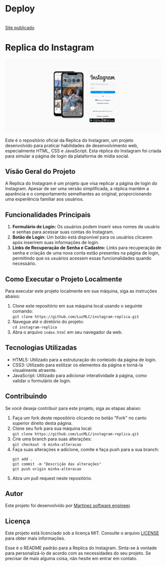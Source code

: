 <h1> Deploy</h1>
<br>
<a href="https://login-intagram.netlify.app/">Site publicado</a>
<h1>Replica do Instagram</h1>

<img src="./assets/Captura de tela 2024-02-12 154216.png" alt="Replica do Instagram Logo">

<p>Este é o repositório oficial da Replica do Instagram, um projeto desenvolvido para praticar habilidades de
desenvolvimento web, especialmente HTML, CSS e JavaScript. Esta réplica do Instagram foi criada para simular a
página de login da plataforma de mídia social.</p>

<h2>Visão Geral do Projeto</h2>

<p>A Replica do Instagram é um projeto que visa replicar a página de login do Instagram. Apesar de ser uma versão
simplificada, a réplica mantém a aparência e o comportamento semelhantes ao original, proporcionando uma
experiência familiar aos usuários.</p>

<h2>Funcionalidades Principais</h2>

<ol>
<li><strong>Formulário de Login:</strong> Os usuários podem inserir seus nomes de usuário e senhas para acessar
suas contas do Instagram.</li>
<li><strong>Botão de Login:</strong> Um botão está disponível para os usuários clicarem após inserirem suas
informações de login.</li>
<li><strong>Links de Recuperação de Senha e Cadastro:</strong> Links para recuperação de senha e criação de uma
nova conta estão presentes na página de login, permitindo que os usuários acessem essas funcionalidades
quando necessário.</li>
</ol>

<h2>Como Executar o Projeto Localmente</h2>

<p>Para executar este projeto localmente em sua máquina, siga as instruções abaixo:</p>

<ol>
<li>Clone este repositório em sua máquina local usando o seguinte comando:</li>
<code>git clone https://github.com/LucMLC/instagram-replica.git</code>
<li>Navegue até o diretório do projeto:</li>
<code>cd instagram-replica</code>
<li>Abra o arquivo <code>index.html</code> em seu navegador da web.</li>
</ol>

<h2>Tecnologias Utilizadas</h2>

<ul>
<li>HTML5: Utilizado para a estruturação do conteúdo da página de login.</li>
<li>CSS3: Utilizado para estilizar os elementos da página e torná-la visualmente atraente.</li>
<li>JavaScript: Utilizado para adicionar interatividade à página, como validar o formulário de login.</li>
</ul>

<h2>Contribuindo</h2>

<p>Se você deseja contribuir para este projeto, siga as etapas abaixo:</p>

<ol>
<li>Faça um fork deste repositório clicando no botão "Fork" no canto superior direito desta página.</li>
<li>Clone seu fork para sua máquina local:</li>
<code>git clone https://github.com/LucMLC/instagram-replica.git</code>
<li>Crie uma branch para suas alterações:</li>
<code>git checkout -b minha-alteracao</code>
<li>Faça suas alterações e adicione, comite e faça push para a sua branch:</li>
<pre>
<code>git add .
git commit -m "Descrição das alterações"
git push origin minha-alteracao</code>
</pre>
<li>Abra um pull request neste repositório.</li>
</ol>

<h2>Autor</h2>

<p>Este projeto foi desenvolvido por <a href="https://github.com/LucMLC">Martinez software engineer</a>.</p>

<h2>Licença</h2>

<p>Este projeto está licenciado sob a licença MIT. Consulte o arquivo <a href="LICENSE">LICENSE</a> para obter
mais informações.</p>

<p>Esse é o README padrão para a Replica do Instagram. Sinta-se à vontade para personalizá-lo de acordo com as
necessidades do seu projeto. Se precisar de mais alguma coisa, não hesite em entrar em contato.</p>


